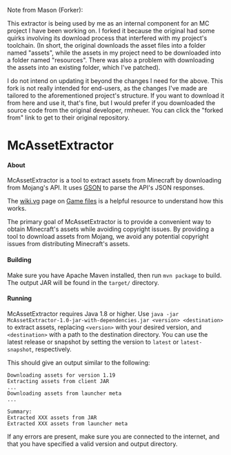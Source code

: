 Note from Mason (Forker):

This extractor is being used by me as an internal component for an MC project I have been working on. 
I forked it because the original had some quirks involving its download process that interfered with my 
project's toolchain. (In short, the original downloads the asset files into a folder named "assets", while the 
assets in my project need to be downloaded into a folder named "resources". There was also a problem with downloading
the assets into an existing folder, which I've patched).

I do not intend on updating it beyond the changes I need for the above. This fork is not really intended for end-users,
as the changes I've made are tailored to the aforementioned project's structure. If you want to download it from here and use it, 
that's fine, but I would prefer if you downloaded the source code from the original developer, rmheuer. 
You can click the "forked from" link to get to their original repository. 


# McAssetExtractor

#### About
McAssetExtractor is a tool to extract assets from Minecraft by
downloading from Mojang's API. It uses [GSON](https://github.com/google/gson)
to parse the API's JSON responses.

The [wiki.vg](https://wiki.vg) page on [Game files](https://wiki.vg/Game_files)
is a helpful resource to understand how this works.

The primary goal of McAssetExtractor is to provide a convenient way
to obtain Minecraft's assets while avoiding copyright issues. By
providing a tool to download assets from Mojang, we avoid any
potential copyright issues from distributing Minecraft's assets.

#### Building

Make sure you have Apache Maven installed, then run `mvn package`
to build. The output JAR will be found in the `target/` directory.

#### Running

McAssetExtractor requires Java 1.8 or higher. Use
`java -jar McAssetExtractor-1.0-jar-with-dependencies.jar <version> <destination>` to extract
assets, replacing `<version>` with your desired version, and
`<destination>` with a path to the destination directory.
You can use the latest release or snapshot by setting the version to
`latest` or `latest-snapshot`, respectively.

This should give an output similar to the following:
```
Downloading assets for version 1.19
Extracting assets from client JAR
...
Downloading assets from launcher meta
...

Summary:
Extracted XXX assets from JAR
Extracted XXX assets from launcher meta
```

If any errors are present, make sure you are connected to the
internet, and that you have specified a valid version and
output directory.
